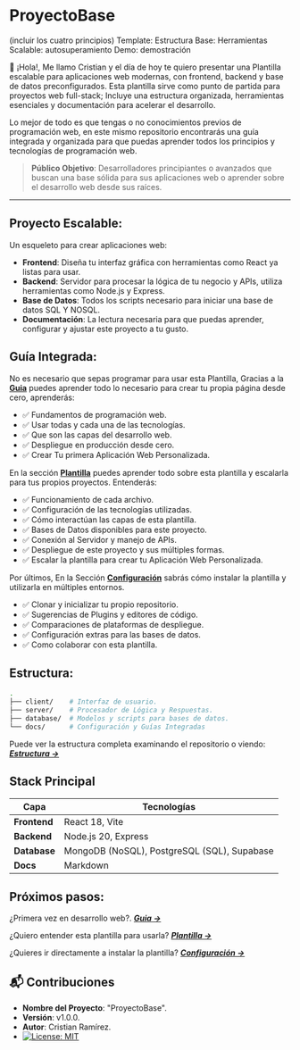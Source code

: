 # ProyectoBase
(incluir los cuatro principios)
Template: Estructura
Base: Herramientas
Scalable: autosuperamiento
Demo: demostración

👋 ¡Hola!, Me llamo Cristian y el día de hoy te quiero presentar una Plantilla escalable para aplicaciones web modernas, con frontend, backend y base de datos preconfigurados. 
Esta plantilla sirve como punto de partida para proyectos web full-stack; Incluye una estructura organizada, herramientas esenciales y documentación para acelerar el desarrollo.

Lo mejor de todo es que tengas o no conocimientos previos de programación web, en este mismo repositorio encontrarás una guía integrada y organizada para que puedas aprender todos los principios y tecnologías de programación web.

> **Público Objetivo**: Desarrolladores principiantes o avanzados que buscan una base sólida para sus aplicaciones web o aprender sobre el desarrollo web desde sus raíces.
---

## **Proyecto Escalable**:
Un esqueleto para crear aplicaciones web:
- **Frontend**: Diseña tu interfaz gráfica con herramientas como React ya listas para usar.
- **Backend**: Servidor para procesar la lógica de tu negocio y APIs, utiliza herramientas como Node.js y Express.
- **Base de Datos**: Todos los scripts necesario para iniciar una base de datos SQL Y NOSQL.
- **Documentación**: La lectura necesaria para que puedas aprender, configurar y ajustar este proyecto a tu gusto.

## **Guía Integrada**:
No es necesario que sepas programar para usar esta Plantilla, Gracias a la [**Guia**](/docs/guides) puedes aprender todo lo necesario para crear tu propia página desde cero, aprenderás:
- ✅ Fundamentos de programación web.
- ✅ Usar todas y cada una de las tecnologías.
- ✅ Que son las capas del desarrollo web.
- ✅ Despliegue en producción desde cero.
- ✅ Crear Tu primera Aplicación Web Personalizada.

En la sección [**Plantilla**](/docs/template) puedes aprender todo sobre esta plantilla y escalarla para tus propios proyectos. Entenderás:
- ✅ Funcionamiento de cada archivo.
- ✅ Configuración de las tecnologías utilizadas.
- ✅ Cómo interactúan las capas de esta plantilla.
- ✅ Bases de Datos disponibles para este proyecto.
- ✅ Conexión al Servidor y manejo de APIs.
- ✅ Despliegue de este proyecto y sus múltiples formas.
- ✅ Escalar la plantilla para crear tu Aplicación Web Personalizada.

Por últimos, En la Sección [**Configuración**](/docs/configuration) sabrás cómo instalar la plantilla y utilizarla en múltiples entornos. 
- ✅ Clonar y inicializar tu propio repositorio.
- ✅ Sugerencias de Plugins y editores de código.
- ✅ Comparaciones de plataformas de despliegue.
- ✅ Configuración extras para las bases de datos.
- ✅ Como colaborar con esta plantilla.

## **Estructura**:
```bash
.
├── client/    # Interfaz de usuario.
├── server/    # Procesador de Lógica y Respuestas.
├── database/  # Modelos y scripts para bases de datos.
└── docs/      # Configuración y Guías Integradas
```
Puede ver la estructura completa examinando el repositorio o viendo:
***[Estructura →](/structure.md)***

## Stack Principal
| **Capa**       | **Tecnologías**                                      |
|----------------|------------------------------------------------------|
| **Frontend**   | React 18, Vite                                       |
| **Backend**    | Node.js 20, Express                                  |
| **Database**   | MongoDB (NoSQL), PostgreSQL (SQL), Supabase          |
| **Docs**       | Markdown                                             |

## Próximos pasos:
¿Primera vez en desarrollo web?.
***[Guia →](/docs/guides/01-Intro.md)***

¿Quiero entender esta plantilla para usarla?
***[Plantilla →](/docs/template/01-Preview.md)***

¿Quieres ir directamente a instalar la plantilla?
***[Configuración →](/docs/configuracion/git.md)***



## 📬 Contribuciones
- **Nombre del Proyecto**: "ProyectoBase".  
- **Versión**: v1.0.0.  
- **Autor**: Cristian Ramírez.  
- [![License: MIT](https://img.shields.io/badge/License-MIT-blue.svg)](LICENSE)

